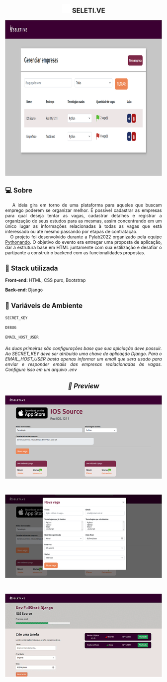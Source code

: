 ## <div align="center"><img width="28px" height="28px" src="templates/static/base/study.svg"/> SELETI.VE 
   <div/>

<div align="center">
  <img width="1092px" height="500px" src="/readme-doc/img/main_picture.png"/><center>
<div/>

<div align="left">

  ## :computer: Sobre
<div align="justify">
&nbsp&nbsp A ideia gira em torno de uma plataforma para aqueles que buscam emprego poderem se organizar melhor. É possível cadastrar as empresas para qual deseja tentar as vagas, cadastrar detalhes e registrar a organização de seus estudos para as mesmas, assim concentrando em um único lugar as informações relacionadas à todas as vagas que está interessado ou até mesmo passando por etapas de contratação. <br>
&nbsp&nbsp O projeto foi desenvolvido durante a Pylab2022 organizado pela equipe <a href="https://pythonando.com.br/">Pythonando<a/>. O objetivo do evento era entregar uma proposta de aplicação, dar a estrutura base em HTML juntamente com sua estilização e desafiar o partipante a construir o backend com as funcionalidades propostas. 
<div/>

## :rocket: Stack utilizada

**Front-end:** HTML, CSS puro, Bootstrap

**Back-end:** Django

## :key: Variáveis de Ambiente


`SECRET_KEY`

`DEBUG`

`EMAIL_HOST_USER`

<h6>As duas primeiras são configurações base que sua aplciação deve possuir. Ao SECRET_KEY deve ser atribuído uma chave de aplicação Django. Para o EMAIL_HOST_USER basta apenas informar um email que sera usado para enviar e responder emails das empresas realacionadas às vagas. Configure isso em um arquivo .env<h6>

<div/>

##  <div align="center">:mag_right: Preview<div/>

<div align="center">
<img width="546px" height="267px" src="/readme-doc/img/IOS_company.png"/><center>
<br>
<br>

<img width="546px" height="267px" src="/readme-doc/img/add_new_vacancy.png"/><center>
<br>
<br>
<img width="546px" height="267px" src="/readme-doc/img/vacancy_view.gif"/><center>
<div/>
